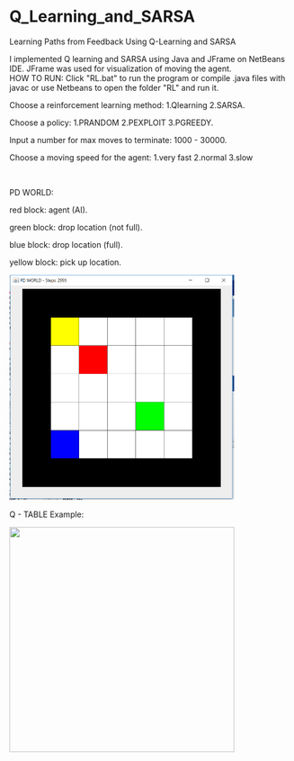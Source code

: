 # Q_Learning_and_SARSA
Learning Paths from Feedback Using Q-Learning and SARSA

I implemented Q learning and SARSA using Java and JFrame on NetBeans IDE.
JFrame was used for visualization of moving the agent. 
<br>
HOW TO RUN:
Click "RL.bat" to run the program or compile .java files with javac 
or use Netbeans to open the folder "RL" and run it.

Choose a reinforcement learning method: 1.Qlearning 2.SARSA.

Choose a policy: 1.PRANDOM 2.PEXPLOIT 3.PGREEDY.

Input a number for max moves to terminate: 1000 - 30000.

Choose a moving speed for the agent: 1.very fast 2.normal 3.slow

<br>

PD WORLD:

red block: agent (AI).

green block: drop location (not full).

blue block: drop location (full).

yellow block: pick up location.

<img src="https://github.com/xzhou29/Q_Learning_and_SARSA/blob/master/Capture3.PNG" width="400" height="400" />

<br>

Q - TABLE Example: 

<img src="hhttps://github.com/xzhou29/Q_Learning_and_SARSA/blob/master/Capture5.PNG" width="400" height="400" />
